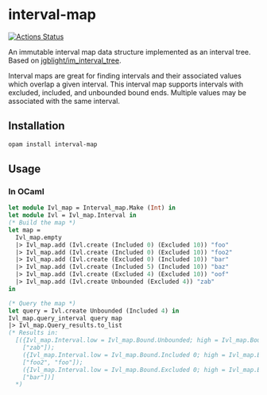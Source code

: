 # interval-map

[![Actions Status](https://github.com/dgllghr/interval-map/workflows/CI/badge.svg)](https://github.com/dgllghr/interval-map/actions)

An immutable interval map data structure implemented as an interval tree. Based on [jgblight/im_interval_tree](https://github.com/jgblight/im_interval_tree).

Interval maps are great for finding intervals and their associated values which overlap a given interval. This interval map supports intervals with excluded, included, and unbounded bound ends. Multiple values may be associated with the same interval.

## Installation

```bash
opam install interval-map
```

## Usage

### In OCaml

```ocaml
let module Ivl_map = Interval_map.Make (Int) in
let module Ivl = Ivl_map.Interval in
(* Build the map *)
let map =
  Ivl_map.empty
  |> Ivl_map.add (Ivl.create (Included 0) (Excluded 10)) "foo"
  |> Ivl_map.add (Ivl.create (Included 0) (Excluded 10)) "foo2"
  |> Ivl_map.add (Ivl.create (Excluded 0) (Included 10)) "bar"
  |> Ivl_map.add (Ivl.create (Included 5) (Included 10)) "baz"
  |> Ivl_map.add (Ivl.create (Excluded 4) (Excluded 10)) "oof"
  |> Ivl_map.add (Ivl.create Unbounded (Excluded 4)) "zab"
in

(* Query the map *)
let query = Ivl.create Unbounded (Included 4) in
Ivl_map.query_interval query map
|> Ivl_map.Query_results.to_list
(* Results in:
  [({Ivl_map.Interval.low = Ivl_map.Bound.Unbounded; high = Ivl_map.Bound.Excluded 4},
    ["zab"]);
    ({Ivl_map.Interval.low = Ivl_map.Bound.Included 0; high = Ivl_map.Bound.Excluded 10},
    ["foo2", "foo"]);
    ({Ivl_map.Interval.low = Ivl_map.Bound.Excluded 0; high = Ivl_map.Bound.Included 10},
    ["bar"])]
  *)
```
